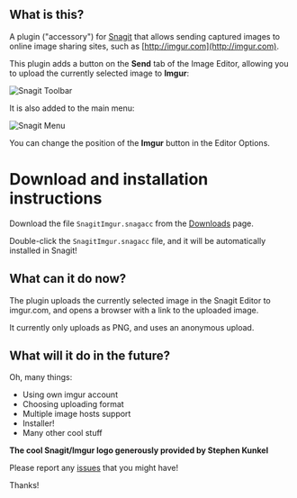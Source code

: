 What is this?
-------------

A plugin ("accessory") for [Snagit](http://www.techsmith.com/snagit.html) that allows sending captured images to online image sharing sites, such as [http://imgur.com](http://imgur.com).

This plugin adds a button on the **Send** tab of the Image Editor, allowing you to upload the currently selected image to **Imgur**:

![Snagit Toolbar](http://i.imgur.com/JjRl7.png)

It is also added to the main menu:

![Snagit Menu](http://i.imgur.com/ElZAZ.png)

You can change the position of the **Imgur** button in the Editor Options.

Download and installation instructions
======================================

Download the file `SnagitImgur.snagacc` from the [Downloads](https://github.com/hmemcpy/SnagitImgur/downloads) page.

Double-click the `SnagitImgur.snagacc` file, and it will be automatically installed in Snagit!


What can it do now?
-------------------

The plugin uploads the currently selected image in the Snagit Editor to imgur.com, and opens a browser with a link to the uploaded image.

It currently only uploads as PNG, and uses an anonymous upload.

What will it do in the future?
------------------------------

Oh, many things:

* Using own imgur account
* Choosing uploading format
* Multiple image hosts support
* Installer!
* Many other cool stuff

**The cool Snagit/Imgur logo generously provided by Stephen Kunkel**

Please report any [issues](https://github.com/hmemcpy/SnagitImageShare/issues) that you might have!

Thanks!